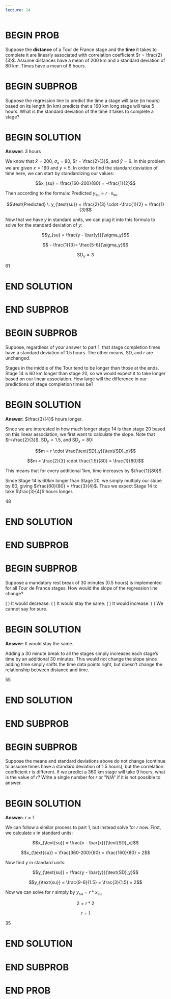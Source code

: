 ```yaml
---
lecture: 24
---
```


# BEGIN PROB

Suppose the **distance** of a Tour de France stage and the **time** it takes to complete it are linearly associated with correlation coefficient $r = \frac{2}{3}$. Assume distances have a mean of 200 km and a standard deviation of 80 km. Times have a mean of 6 hours.

# BEGIN SUBPROB

Suppose the regression line to predict the time a stage will take (in
hours) based on its length (in km) predicts that a 160 km long stage
will take 5 hours. What is the standard deviation of the time it takes
to complete a stage?


# BEGIN SOLUTION
**Answer:** 3 hours

We know that $\bar{x} = 200$, $\sigma_x$ = 80, $r = \frac{2}{3}$, and $\bar{y} = 6$. In this problem we are given $x = 160$ and $y = 5$.
In order to find the standard deviation of time here, we can start by standardizing our values:

$$x_{su} = \frac{160-200}{80} = -\frac{1}{2}$$

Then according to the formula: $\text{Predicted} \: y_{\text{su}} = r \cdot x_{\text{su}}$

$$\text{Predicted} \: y_{\text{su}} = \frac{2}{3} \cdot -\frac{1}{2} = \frac{1}{3}$$

Now that we have $y$ in standard units, we can plug it into this formula to solve for the standard deviation of $y$:

$$y_{su}  = \frac{y - \bar{y}}{\sigma_y}$$

$$ - \frac{1}{3}= \frac{5-6}{\sigma_y}$$

$$\text{SD}_y = 3$$

<average>61</average>

# END SOLUTION

# END SUBPROB

# BEGIN SUBPROB

Suppose, regardless of your answer to part 1, that stage completion times have a standard deviation of 1.5 hours. The other means, SD, and $r$ are unchanged.

Stages in the middle of the Tour tend to be longer than those at the ends. Stage 14 is 60 km longer than stage 20, so we would expect it to take longer based on our linear association. How large will the difference in our predictions of stage completion times be?

# BEGIN SOLUTION
**Answer:** $\frac{3}{4}$ hours longer.

Since we are interested in how much longer stage 14 is than stage 20 based on this linear association, we first want to calculate the slope. Note that $r=\frac{2}{3}$, $\text{SD}_y=1.5$, and $\text{SD}_x=80$: 

$$m = r \cdot \frac{\text{SD}_y}{\text{SD}_x}$$

$$m = \frac{2}{3} \cdot \frac{1.5}{80} = \frac{1}{80}$$

This means that for every additional 1km, time increases by $\frac{1}{80}$. 

Since Stage 14 is 60km longer than Stage 20, we simply multiply our slope by $60$, giving $\frac{60}{80} = \frac{3}{4}$. Thus we expect Stage 14 to take $\frac{3}{4}$ hours longer. 

<average>48</average>

# END SOLUTION

# END SUBPROB

# BEGIN SUBPROB

Suppose a mandatory rest break of 30 minutes (0.5 hours) is implemented for all Tour de France stages. How would the slope of the regression line change?

( ) It would decrease.
( ) It would stay the same.
( ) It would increase.
( ) We cannot say for sure.

# BEGIN SOLUTION
**Answer:** It would stay the same.

Adding a 30 minute break to all the stages simply increases each stage’s time by an additional 30 minutes. This would not change the slope since adding time simply shifts the time data points right, but doesn't change the relationship between distance and time. 

<average>55</average>

# END SOLUTION

# END SUBPROB

# BEGIN SUBPROB

Suppose the means and standard deviations above do not change (continue to assume times have a standard deviation of 1.5 hours), but the correlation coefficient $r$ is different. If we predict a 360 km stage will take 9 hours, what is the value of $r$? Write a single number for $r$ or "N/A" if it is not possible to answer.


# BEGIN SOLUTION
**Answer:** $r=1$

We can follow a similar process to part 1, but instead solve for $r$ now. First, we calculate $x$ in standard units:

$$x_{\text{su}} = \frac{x - \bar{x}}{\text{SD}_x}$$


$$x_{\text{su}} = \frac{360-200}{80} = \frac{160}{80} = 2$$

Now find $y$ in standard units:

$$y_{\text{su}} = \frac{y - \bar{y}}{\text{SD}_y}$$

$$y_{\text{su}} = \frac{9-6}{1.5} = \frac{3}{1.5} = 2$$

Now we can solve for $r$ simply by $y_{\text{su}} = r * x_{\text{su}}$

$$2 = r * 2$$

$$r=1$$

<average>35</average>

# END SOLUTION

# END SUBPROB

# END PROB